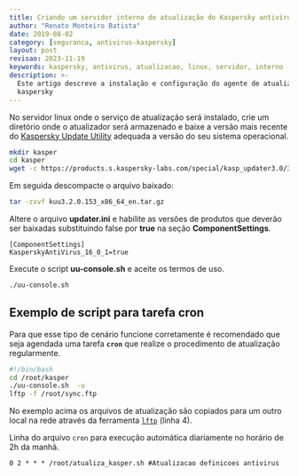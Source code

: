 ```yaml
---
title: Criando um servidor interno de atualização do Kaspersky antivírus no linux
author: "Renato Monteiro Batista"
date: 2019-08-02
category: [seguranca, antivirus-kaspersky]
layout: post
revisao: 2023-11-19
keywords: kaspersky, antivirus, atualizacao, linux, servidor, interno
description: >-
  Este artigo descreve a instalação e configuração do agente de atualização do
  kaspersky
---
```


No servidor linux onde o serviço de atualização será instalado, crie um diretório onde o atualizador será armazenado e baixe a versão mais recente do [Kaspersky Update Utility](https://support.kaspersky.com/updater3#downloads) adequada a versão do seu sistema operacional.

```bash
mkdir kasper
cd kasper
wget -c https://products.s.kaspersky-labs.com/special/kasp_updater3.0/3.2.0.153/english-20181221.11.081/5f207288/kuu3.2.0.153_x86_64_en.tar.gz
```

Em seguida descompacte o arquivo baixado:

```bash
tar -zxvf kuu3.2.0.153_x86_64_en.tar.gz
```

Altere o arquivo **updater.ini** e habilite as versões de produtos que deverão ser baixadas substituindo false por **true** na seção **ComponentSettings**.

```text
[ComponentSettings]
KasperskyAntiVirus_16_0_1=true
```

Execute o script **uu-console.sh** e aceite os termos de uso.

```bash
./uu-console.sh
```

## Exemplo de script para tarefa cron

Para que esse tipo de cenário funcione corretamente é recomendado que seja agendada uma tarefa **`cron`** que realize o procedimento de atualização regularmente.

```bash
#!/bin/bash
cd /root/kasper
./uu-console.sh  -u
lftp -f /root/sync.ftp
```

No exemplo acima os arquivos de atualização são copiados para um outro local na rede através da ferramenta [`lftp`](https://lftp.yar.ru/) (linha 4).

Linha do arquivo `cron` para execução automática diariamente no horário de 2h da manhã.

```text
0 2 * * * /root/atualiza_kasper.sh #Atualizacao definicoes antivirus
```